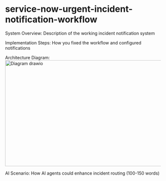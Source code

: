 # service-now-urgent-incident-notification-workflow

System Overview: Description of the working incident notification system

Implementation Steps: How you fixed the workflow and configured notifications


Architecture Diagram:<img width="1240" height="344" alt="Diagram drawio" src="https://github.com/user-attachments/assets/7efc9fdd-8211-4264-be19-da06654f8053" />

AI Scenario: How AI agents could enhance incident routing (100-150 words)
